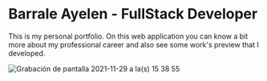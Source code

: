 # Barrale Ayelen - FullStack Developer

This is my personal portfolio. On this web application you can know a bit more about my professional career and also see some work's preview that I developed.

![Grabación de pantalla 2021-11-29 a la(s) 15 38 55](https://user-images.githubusercontent.com/79757893/143925989-a6809927-3d01-4b3c-894c-dc43801abe71.gif)
